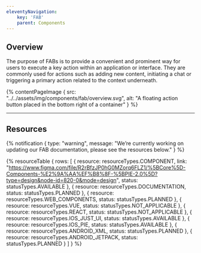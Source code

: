 ```yaml
---
eleventyNavigation:
    key: 'FAB'
    parent: Components
---
```


## Overview
The purpose of FABs is to provide a convenient and prominent way for users to execute a key action within an application or interface. They are commonly used for actions such as adding new content, initiating a chat or triggering a primary action related to the context underneath.


{% contentPageImage {
    src: "../../assets/img/components/fab/overview.svg",
    alt: "A floating action button placed in the bottom right of a container"
} %}

---

## Resources

{% notification {
  type: "warning",
  message: "We’re currently working on updating our FAB documentation, please see the resources below."
} %}

{% resourceTable {
    rows: [
        {
            resource: resourceTypes.COMPONENT,
            link: "https://www.figma.com/file/R2rBfzJP0hG0MZorq6FLZ1/%5BCore%5D-Components-%E2%9A%AA%EF%B8%8F-%5BPIE-2.0%5D?type=design&node-id=820-0&mode=design",
            status: statusTypes.AVAILABLE
        },
        {
            resource: resourceTypes.DOCUMENTATION,
            status: statusTypes.PLANNED
        },
        {
            resource: resourceTypes.WEB_COMPONENTS,
            status: statusTypes.PLANNED
        },
        {
            resource: resourceTypes.VUE,
            status: statusTypes.NOT_APPLICABLE
        },
        {
            resource: resourceTypes.REACT,
            status: statusTypes.NOT_APPLICABLE
        },
        {
            resource: resourceTypes.IOS_JUST_UI,
            status: statusTypes.AVAILABLE
        },
        {
            resource: resourceTypes.IOS_PIE,
            status: statusTypes.AVAILABLE
        },
        {
            resource: resourceTypes.ANDROID_XML,
            status: statusTypes.PLANNED
        },
        {
            resource: resourceTypes.ANDROID_JETPACK,
            status: statusTypes.PLANNED
        }
    ]
} %}
